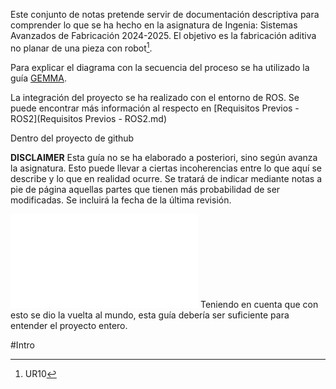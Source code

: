 Este conjunto de notas pretende servir de documentación descriptiva para comprender lo que se ha hecho en la asignatura de Ingenia: Sistemas Avanzados de Fabricación 2024-2025. El objetivo es la fabricación aditiva no planar de una pieza con robot[^1]. 

Para explicar el diagrama con la secuencia del proceso se ha utilizado la guía [GEMMA](GEMMA.md).

La integración del proyecto se ha realizado con el entorno de ROS. Se puede encontrar más información al respecto en [Requisitos Previos - ROS2](Requisitos Previos - ROS2.md)

Dentro del proyecto de github 

**DISCLAIMER**
Esta guía no se ha elaborado a posteriori, sino según avanza la asignatura. Esto puede llevar a ciertas incoherencias entre lo que aquí se describe y lo que en realidad ocurre. Se tratará de indicar mediante notas a pie de página aquellas partes que tienen más probabilidad de ser modificadas. Se incluirá la fecha de la última revisión. 

![JuanDeLaCosa.png](JuanDeLaCosa.png.md)
Teniendo en cuenta que con esto se dio la vuelta al mundo, esta guía debería ser suficiente para entender el proyecto entero. 

#Intro

[^1]: UR10
